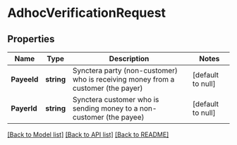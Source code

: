 # AdhocVerificationRequest

## Properties
Name | Type | Description | Notes
------------ | ------------- | ------------- | -------------
**PayeeId** | **string** | Synctera party (non-customer) who is receiving money from a customer (the payer) | [default to null]
**PayerId** | **string** | Synctera customer who is sending money to a non-customer (the payee) | [default to null]

[[Back to Model list]](../README.md#documentation-for-models) [[Back to API list]](../README.md#documentation-for-api-endpoints) [[Back to README]](../README.md)


